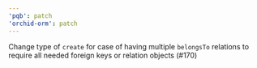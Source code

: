 ```yaml
---
'pqb': patch
'orchid-orm': patch
---
```


Change type of `create` for case of having multiple `belongsTo` relations to require all needed foreign keys or relation objects (#170)
